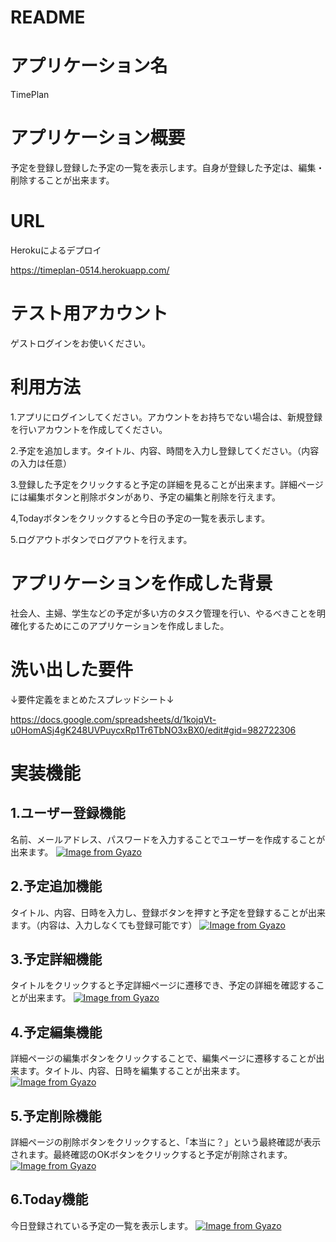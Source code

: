 # README

# アプリケーション名  

TimePlan 

# アプリケーション概要	

予定を登録し登録した予定の一覧を表示します。自身が登録した予定は、編集・削除することが出来ます。

# URL

Herokuによるデプロイ

https://timeplan-0514.herokuapp.com/

# テスト用アカウント

ゲストログインをお使いください。

# 利用方法  

1.アプリにログインしてください。アカウントをお持ちでない場合は、新規登録を行いアカウントを作成してください。

2.予定を追加します。タイトル、内容、時間を入力し登録してください。（内容の入力は任意）

3.登録した予定をクリックすると予定の詳細を見ることが出来ます。詳細ページには編集ボタンと削除ボタンがあり、予定の編集と削除を行えます。

4,Todayボタンをクリックすると今日の予定の一覧を表示します。

5.ログアウトボタンでログアウトを行えます。

# アプリケーションを作成した背景

社会人、主婦、学生などの予定が多い方のタスク管理を行い、やるべきことを明確化するためにこのアプリケーションを作成しました。

# 洗い出した要件  

↓要件定義をまとめたスプレッドシート↓

https://docs.google.com/spreadsheets/d/1kojqVt-u0HomASj4gK248UVPuycxRp1Tr6TbNO3xBX0/edit#gid=982722306

# 実装機能 

<h2>1.ユーザー登録機能</h2>

名前、メールアドレス、パスワードを入力することでユーザーを作成することが出来ます。
[![Image from Gyazo](https://i.gyazo.com/c2755a13a23076f27e0e8d688252f07f.jpg)](https://gyazo.com/c2755a13a23076f27e0e8d688252f07f)

<h2>2.予定追加機能</h2>

タイトル、内容、日時を入力し、登録ボタンを押すと予定を登録することが出来ます。（内容は、入力しなくても登録可能です）
[![Image from Gyazo](https://i.gyazo.com/770dee404ceabcdc76d3cee6ceacd9b7.gif)](https://gyazo.com/770dee404ceabcdc76d3cee6ceacd9b7)  

<h2>3.予定詳細機能</h2>  

タイトルをクリックすると予定詳細ページに遷移でき、予定の詳細を確認することが出来ます。
[![Image from Gyazo](https://i.gyazo.com/73ed830052ab6eb4981f733f96e75930.gif)](https://gyazo.com/73ed830052ab6eb4981f733f96e75930)  

<h2>4.予定編集機能</h2>  

詳細ページの編集ボタンをクリックすることで、編集ページに遷移することが出来ます。タイトル、内容、日時を編集することが出来ます。
[![Image from Gyazo](https://i.gyazo.com/9854a0a101069ee4ad4124e729aa2e00.gif)](https://gyazo.com/9854a0a101069ee4ad4124e729aa2e00)

<h2>5.予定削除機能</h2>  

詳細ページの削除ボタンをクリックすると、「本当に？」という最終確認が表示されます。最終確認のOKボタンをクリックすると予定が削除されます。
[![Image from Gyazo](https://i.gyazo.com/224b20cbe5c0eea4b5d300304fc4757b.gif)](https://gyazo.com/224b20cbe5c0eea4b5d300304fc4757b)  

<h2>6.Today機能</h2>  

今日登録されている予定の一覧を表示します。
[![Image from Gyazo](https://i.gyazo.com/f26fa04192c283676bf2895b4928908f.gif)](https://gyazo.com/f26fa04192c283676bf2895b4928908f)

